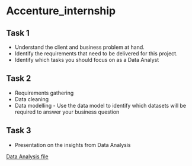 # Accenture_internship

<h2>Task 1</h2>
<ul>
<li>Understand the client and business problem at hand.</li>
<li>Identify the requirements that need to be delivered for this project.</li>
<li>Identify which tasks you should focus on as a Data Analyst</li>
</ul>

<h2>Task 2</h2>
<ul>
<li>Requirements gathering</li>
<li>Data cleaning</li>
<li>Data modelling - Use the data model to identify which datasets will be required to answer your business question</li>
</ul>

<h2>Task 3</h2>
<ul>
<li>Presentation on the insights from Data Analysis</li>
</ul>


<p><a href='https://github.com/Mansi-Vasant-Patel/Accenture_internship/blob/main/Accenture_workbook1.xlsx'>Data Analysis file</p>
